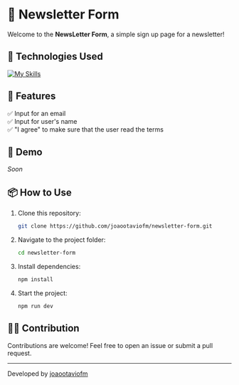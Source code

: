# 📝 Newsletter Form

Welcome to the **NewsLetter Form**, a simple sign up page for a newsletter!
## 🚀 Technologies Used


[![My Skills](https://skillicons.dev/icons?i=js,react,tailwind)](https://skillicons.dev)

## 🎯 Features

✅ Input for an email\
✅ Input for user's name\
✅ "I agree" to make sure that the user read the terms

## 📸 Demo
*Soon*

## 📦 How to Use

1. Clone this repository:
   ```sh
   git clone https://github.com/joaootaviofm/newsletter-form.git
   ```
2. Navigate to the project folder:
   ```sh
   cd newsletter-form
   ```
3. Install dependencies:
   ```sh
   npm install
   ```
4. Start the project:
   ```sh
   npm run dev
   ```

## 👨‍💻 Contribution

Contributions are welcome! Feel free to open an issue or submit a pull request.

---

Developed by [joaootaviofm](https://github.com/joaootaviofm)
